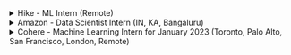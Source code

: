 
<details>
  <summary>Hike - ML Intern (Remote) </summary>
 <br>
 <h1>About</h1>
 
##### Skills & Experience We're Looking For 👨‍💻
  
* B.tech/MS from a top Tier institute (preferably final year of Computer Science/Mathematics & Computing/Electronics & Communication/Physics/Statistics)
* Strong programming abilities, especially Python Scientific Stack (Numpy, Pandas, Scikit-Learn etc.)
* Solid foundations in Linear Algebra, Signal Processing, Optimization & Data Structures
* Exposure to Machine Learning - preferably, Deep Learning with Pytorch/Tensorflow.
* Excited about building cutting edge AI products in the fields of Computer Vision, Graphics, Audio, AR/VR etc.
* Relentless passion to learn, own & deliver user delight.
* Willingness to evolve into full time ML-Engg/ML-Scientist at Hike over the coming year or so.
* Bonus: Familiarity with one or more of the following tech - Android, Javascript and Unity.
<br>

[official website link](https://www.linkedin.com/jobs/view/2984233909/)
</details>


<details>
  <summary>Amazon - Data Scientist Intern (IN, KA, Bangaluru) </summary>
 <br>
 <h1>About</h1>
 
##### Skills & Experience We're Looking For 👨‍💻
 
 ###### BASIC QUALIFICATIONS
 
* Record of delivering large analytical solutions with business impact
* Experience on R/SAS/Matlab and SQL
* Excellent Microsoft Office skills, including a strong working knowledge of Excel
* Problem solving ability and passion for big data
* Excellent communication and data presentation skills
* Fluent written and spoken English

 ###### PREFERRED QUALIFICATIONS
 
* Masters or equivalent advanced degree in Computer Science, Computer Engineering, Statistics, Mathematics or related technical discipline. Hands-on experience and project based learning in computer science, engineering or mathematics is preferred.
* Academic experience in manipulating/transforming data, model selection, model training, cross-validation and deployment at scale.
* Academic or Project Experience with Machine and Deep Learning toolkits such as MXNet, TensorFlow, Caffe and PyTorch.
* Academic Experience with Big Data platforms like Apache Spark and Hadoop.
* Familiarity with data processing with Python, R & SQL.
* Familiarity with AWS services related to AI/ML highly desirable, particularly Amazon EMR, AWS Lambda, SageMaker, Machine Learning, IoT, Amazon DynamoDB, Amazon S3, Amazon EC2 Container Service, Green Grass etc.
<br>

[Official website link](https://www.amazon.jobs/en/jobs/2213292/data-scientist-intern)
</details>


<details>
  <summary>Cohere - Machine Learning Intern for January 2023 (Toronto, Palo Alto, San Francisco, London, Remote) </summary>
 <br>
 <h1>About</h1>
 
##### Skills & Experience We're Looking For 👨‍💻
  
* Proficiency in Python and related ML frameworks such as Tensorflow, TF-Serving, JAX, and XLA/MLIR
* Experience using large-scale distributed training strategies
* Familiarity with autoregressive sequence models, such as Transformers
* Strong communication and problem-solving skills
* A demonstrated passion for applied NLP models and products
* Bonus: experience writing kernels for GPUs using CUDA
* Bonus: experience training on TPUs
<br>

[official website link](https://jobs.lever.co/cohere/2252200f-104f-4d95-840d-c1d9cbcfda9b)
</details>

